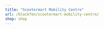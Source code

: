 ```yaml
---
title: "Scootermart Mobility Centre"
url: /blackfen/scootermart-mobility-centre/
shop: shop
---
```

